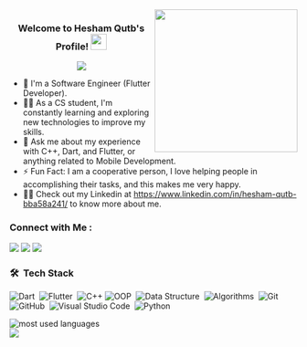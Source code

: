 
<img width="250" align="right" src="https://c.tenor.com/_DOBjnGspYAAAAAM/code-coding.gif">

<h3 align="center">
  Welcome to Hesham Qutb's Profile!
  <img src="https://media.giphy.com/media/hvRJCLFzcasrR4ia7z/giphy.gif" width="28">
</h3>

<!-- Typing SVG by DenverCoder1 - https://github.com/DenverCoder1/readme-typing-svg -->
<p align="center">
  <a href="https://github.com/DenverCoder1/readme-typing-svg"><img src="https://readme-typing-svg.herokuapp.com/?lines=Software%20Engineer;Flutter%20Developer;Always%20Learning%20New%20Things&font=Fira%20Code&center=true&width=440&height=45&color=f75c7e&vCenter=true&size=22"></a>
</p> 

- 🏢 I'm a Software Engineer (Flutter Developer).
- 👨‍💻 As a CS student, I'm constantly learning and exploring new technologies to improve my skills.
- 💬 Ask me about my experience with C++, Dart, and Flutter, or anything related to Mobile Development.
- ⚡ Fun Fact: I am a cooperative person, I love helping people in accomplishing their tasks, and this makes me very happy.
- 👨‍💻 Check out my Linkedin at https://www.linkedin.com/in/hesham-qutb-bba58a241/ to know more about me.


### Connect with Me :

<a href="https://www.linkedin.com/in/hesham-qutb-bba58a241/" target="_blank"><img src="https://img.shields.io/badge/-Hesham%20Qutb-0077B5?style=for-the-badge&logo=Linkedin&logoColor=white"/></a>
<a href="https://wa.me/201095434464" target="_blank"><img src="https://img.shields.io/badge/-Hesham%20Qutb-0077B5?style=for-the-badge&logo=WhatsApp&logoColor=Green"/></a>
<a href="https://www.facebook.com/Hesham.ElQutb.1" target="_blank"><img src="https://img.shields.io/badge/-Hesham%20Qutb-0077B5?style=for-the-badge&logo=Facebook&logoColor=white"/></a>

### 🛠 &nbsp;Tech Stack
![Dart](https://img.shields.io/badge/-HTML-05122A?style=flat&logo=HTML5)&nbsp;
![Flutter](https://img.shields.io/badge/-CSS-05122A?style=flat&logo=CSS3&logoColor=1572B6)&nbsp;
![C++](https://img.shields.io/badge/-React-05122A?style=flat&logo=react)
![OOP](https://img.shields.io/scoop/v/OOP?bucket=data%3Aimage%2Fpng%3Bbase64%2CiVBORw0KGgoAAAANSUhEUgAAAWMAAACOCAMAAADTsZk7AAAAgVBMVEX%2F%2F%2F8AAABTU1NhYWE%2BPj5mZmbk5OQ2Njbg4OD19fWoqKj5%2BfmxsbG%2Bvr6dnZ3w8PDT09PLy8s9PT3FxcWKioqsrKy3t7dzc3NcXFyioqKXl5eAgICQkJDh4eHZ2dns7OwWFhYNDQ0oKChFRUVNTU14eHiDg4MuLi4hISFsbGwqKiq4m6fXAAALD0lEQVR4nO1daWPqKhBV61Xrbl1rvS61dvv%2FP%2FCpreFMGIZJDD6vcj4KYTmBYTZiqRQREREREREREREREREREREREREREREREREREREREXGFqC077Wb3gHnr%2Fx5LOPTmhxk%2BN9vD5eqiHf8df32WAY8X7f2iaOA8P3btyxDdev4op6DkuNdvdxd7dCf9fCu%2F1Z%2BcGrjUa22k5%2Fo0Dt%2FpON2pkuPhdE2WxHs%2FY8eDd%2FJu17uh%2F5lVzYFVT9mrxfEenYwjz4ovpk8%2Fx7135qn1s341t7obpoWRj6ktN9pT95X3dsPbMcdxeaQedx5wXPk5Hrnmqd13TVcDC%2Fm5isDxD6ae3cByXH5WjjsP%2BvxAZY6XG%2FcUq5o9u3pyN7BeSk%2F6Od5jIQ2f57hcUww7Jxx7T%2BS4Lc%2FQL5YdL%2FaEifCoiuNyee5uwcHxH%2B%2Bo82KJ3Wznw5piFT77JjjwNDD0NdB0P6vkuPzpE8y9v53RKz6hPTMzA6Tx1n9cHMGpISnIK9mzig9oOx%2FWcizvhhMGYBQEk8hG%2B9oqn1AwJK%2BJnqYBp0zWc6w6fluGgDclAVkB81XK%2FBadx9eksVfXHpdNOvcnoYU6qVkZL%2Feyv9Vo%2F6ENu5TADBzrVrK%2FyzNhetC%2BRULFC6zX2gxLus4GuljtAd5sb4clX47HDcfbYcdgMl5MiTPgiL%2BKCX1mqp0D5vgSjhnEAKeQErtEULukBZEUKbHbFxo%2FwXD8YLfdrlKOvxUzMidSIGPPmBJKOxg3uiVdUF%2BYOhpAq9LSP2pQWOeflzjeY0BUBc05NkkqK5dZVpidr9NckEXmraDxxruzkEXmTMKVzJtrHo5LpSkh2T8loy4HsqfNiHUCHywW1uYFmfzCNgAyd8aVL0w5f0J4OcYmNLrFKqnr2npnIuHsU1UdTSS2wgoqcG8NtRJ%2BoUMFVl%2F3c0zEkaTgpIfkOmbPRHJGfKiqg8XiEF6wUznNCazwHd8AiBt27yo4xvekUEmTqoGs6YRjxwnjGo5TtsBKrzDFb6bYoSnhSufKNRxPoA2%2FsLgujuFEcsou8LrbfqVHU%2BjsEHY6p%2BtoOC5tFANNcF0cg9PY6aMFE8MWFrDAnEYKqC7csariGAb6Kk%2BpdG0cg3LsrAOOPHsJgbR2O4lNHe7AUnGMlpI0IdrfNXAMO11wIJlKa6sM4n%2FuBkA%2FZLzYKo796gs34Gvg2LOLf1FxTw80O1Y5%2FgFsdMYRreIYD2cxqkLqXgPHczNwwbRfuGt1VC8JhDYTzdBxDKEsr5PgqjgGI07QOgUiBfoBYG4zNOo4Bh3x3%2BIYpKlgecOhlx70gykSYi4g9hnr87Y5Bq%2BkZHnDebNOFW1MkdQR%2BIHtQ0%2FHMWhA%2FxTHf824ORMugZtJN%2FsEsAhtmXTbZx4IWt6n9gvQvShFIGjF4OGLqWebOiqOMRDgddpeE8cQ5hBzeeBopPsUTHFpDeLRaHsbVByjm1vq6YjQHCc6joJjmLoYMQAXMbWmQSlzON1%2BAK43%2B2WqOIYh%2BCcWmuO6fihoCIuRL1CjaagHcl%2BENB4ilGxzXMVxWWrBWVmwi85BcoT7fdmoeYmJQE4qneSnAN4Ge2lpOMZEJnc2zAlJVQUHOWD0LEXoH84yUR8CuU3PRjjLRK8uyG17WAqOSQqIP0t%2Bk9T1Vs2Dnn%2FABhDxFbO2QOzS6A2kZojZJWDF2OEZBceg%2B2myn4wu7a%2BbA2ZXKmKyMHIxgAPilEo48BaJKcIYu7YK%2FRyTnHW%2FqID6yoS%2FbDASUpGIACMXdU4Qp3Srw%2FoSBToGXq1CH8ctmqzlnRX6%2BRQvJDuMe8qXzloiHIvZySBO6U7VCnS0IKxCD8eppFJNWuFEbvFMgHWsSK8oK2uDOKUcQ6KUaOCKYVOJ48acXAJSRndANAVIQTbaWFVRW5o5AjimzYJTtwiOq%2BOmwfNiymR06nJRjQ9KNI1yAfaVJtXrYhyLPWXJjVVcRTtA59bOBUxS1WRiXYxj5Tr2QnuEofwvMq%2Fwsf2atWXtK3FyXLA89kG5ikvEAC1%2FTM697zrYYzjpvtCrWzpnCDyQT68AjkW9AgIh%2BTmuZ7kLlroE8NKdDA9MZWgBwA5HmUsHT%2BTTj0F3E4ev1N1EZNzzD2wj%2BS4vbJiWNLcmDoBHRCcAOG9pvKRgO8%2BNz%2BxXlNjLWgVx%2FK1%2F4RBm0%2ForqBCCxSKe35CXaAcOvRyvR1mvxv%2BgaX37oBiOv7Vr%2BABtzgIsCapvgudcPPJBoNt6u8Dx6%2FarOzzDjOikWS5oHa%2Fn6mMUYkha%2FzENY2gDKSDQbVvOcDwrtQi08%2BDxmLYRi%2BPYN18A%2BLNEcQp6d1dXkAIIdPs41sWlM4O9n5yPY64l7WAhiV7c6i%2BueiBE3qUGoJ7tcg3DMS%2BB8nG82qO27DTp5R9dIEsbjoOjjcptMYYEAJPA3mNBOEavfrk8bXaWtQNT5zY7wFen0nVAXxCXIQyY6h9gAIpJMLBhbP0jBMf4wZNZPq3EAVQJNbsCKBKnB0Y6LQAbWcxuh8PVtrkDcIw2T9FOIViYmoUM4QnxFhSMWF1C8G2q2ZpYAI7lhOczYYKYGv%2BxkiKw0tJyXkxk4%2FpZ24UBODbGlSgD8wEMKo2wAJ%2BOcBzAyZYeMmgcwoKB%2FcJkJBTPcdg4CIS9NZsEziJBQRYuNsENSEFBBvWYiZYXz3HYeF62uLTq5hcxVdLXHOHUFHx98JKYE6h4jgPHpTPlV0iSFiDdXTJFa3cDoFYwIql4jgPnV6yyDXgj0HeC%2BCJAJ3cfeqYOl65fPMeB84Qy5bt5r9keIQZiQQw4Mx%2FA68aFiYvn2KycghpMIdnYqpxFEMhO2SJcz%2FPeWD%2FCc2G4eI6TBsPkbZob5KpsD%2BE6zQlgM3FNgp%2FfpSd57qIG5Fg08PMjSx59iRxHDu0N%2FDmc7gEuZIdfSXRsloJyfAX3QUokJZN%2FAMP23ELFUB1v9sCtL1Znv3mOSxvDABumAmHKq3cQm2ZFOoh8%2FhLg7XOMuUXMOsUvpPKaB944YhJZ0AXGax63zzHKAvsRZMilDOIH4uy3hKX887fPMVnITymJWtvIi%2FQI%2FHzHJmWItJBih2F7BxyjBz7lTyBhR%2FeVLfJZTmKmdLDE5W29B47JR6nL9fGvoZFOr3b7SumnedfdXydBrUm%2FJ%2Buyte%2BBY5Lk%2BLPiZpV6%2BjcpKNZJV65XZtbn6Z2m9l1w7Mi%2FI5BTNqy3ZMOd0H4fHPtTzjx%2FP1Ha%2BRoQZnsnHPtWst%2Ffv5AbkO443wvH8m7X5K9PpAZESXM3HJeW1imXDFSXo7hyCpytnAD%2FD3Os%2B24sYMKyPPN%2BWSbB4I1roOrbBeapoj6FEJrjjN8%2FJuin%2F%2BnpY57t%2F3gai9RX%2Bjcj%2FyvqtE%2FQ36mRkXQf6PvHZlXkylFcdebTynaP2Ut3kOc%2BUG%2FY3c0ODVR23c5l%2F5XxhODf8TaZQjf8x48yTPwrQJbQAcbfqxekNwZjdgb6XwXjx7nA%2F01eJ8wyC%2FT%2FIMbTGOiDRdcPc9EmSAoLcYIF%2B2uz6wakc4T6v%2BdN0kOQhLrrh1nG2j9eywxIV324w5XcAEtKvGt1DsjfUP05%2FlHbveCx3ySmZjj1PG0Sbz6eqtXq6w2ry7Xv%2FQTrr6l5hzz0B%2Bm%2BfnDDHDv%2BMzaQVnHElO3x7jj2xRXOA%2BtlvDeOA%2FkqEnAe9zvjOJAZDVjZ%2Fyx%2FVxzrv31wFgaLt7vkeFOZX9Qb1ut3mvPR%2B8seuxvWk1e7wwzfR%2FPxsH%2FDSykiIiIiIiIiIiIiIiIiIiIiIiIiIiIiIiIiIiIiHP4Djpl74%2Fcay3QAAAAASUVORK5CYII%3D&label=OOP)&nbsp;
![Data Structure](https://img.shields.io/badge/-Node.js-05122A?style=flat&logo=node.js&logoColor=339933)&nbsp;
![Algorithms](https://img.shields.io/badge/-Node.js-05122A?style=flat&logo=node.js&logoColor=339933)&nbsp;
![Git](https://img.shields.io/badge/-Git-05122A?style=flat&logo=git)&nbsp;
![GitHub](https://img.shields.io/badge/-GitHub-05122A?style=flat&logo=github)&nbsp;
![Visual Studio Code](https://img.shields.io/badge/-Visual%20Studio%20Code-05122A?style=flat&logo=visual-studio-code&logoColor=007ACC)&nbsp;
![Python](https://img.shields.io/badge/-Python%20-05122A?style=flat&logo=python)&nbsp;




<img align="left" src="https://github-readme-stats.vercel.app/api/top-langs?username=yousefdergham&show_icons=true&locale=en&layout=compact&theme=radical" alt="most used languages" />
<br>
<a href="https://komarev.com/ghpvc/?username=yousefdergham&style=for-the-badge">
    <img src="https://komarev.com/ghpvc/?username=yousefdergham&style=for-the-badge">
</a>


 
